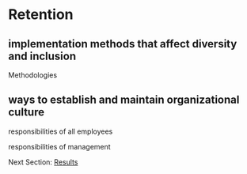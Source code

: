 # Retention

## implementation methods that affect diversity and inclusion

Methodologies


## ways to establish and maintain organizational culture

responsibilities of all employees

responsibilities of management

Next Section:
[Results](https://killumslow.github.io/Open-Social-Diversity-Initiative/content/results)
